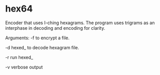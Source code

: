 # hex64
Encoder that uses I-ching hexagrams. The program uses trigrams as an interphase in decoding and encoding for clarity.

Arguments:
-f <filename> to encrypt a file.

-d hexed_<filename> to decode hexagram file.

-r run hexed_<filename>

-v verbose output
